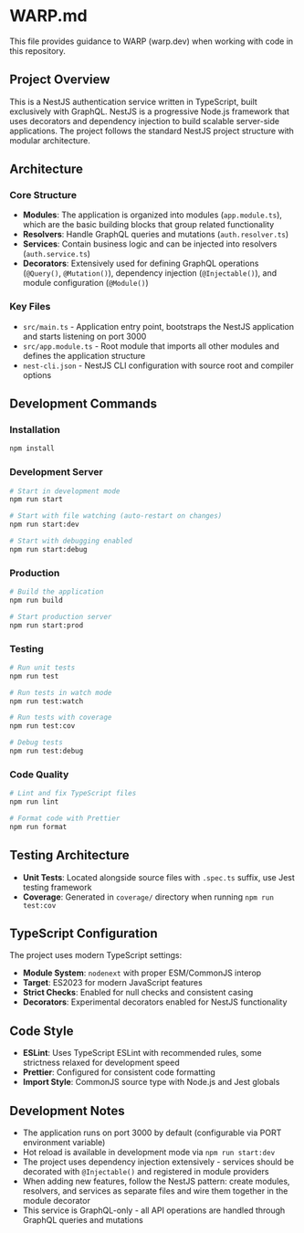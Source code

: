 # WARP.md

This file provides guidance to WARP (warp.dev) when working with code in this repository.

## Project Overview

This is a NestJS authentication service written in TypeScript, built exclusively with GraphQL. NestJS is a progressive Node.js framework that uses decorators and dependency injection to build scalable server-side applications. The project follows the standard NestJS project structure with modular architecture.

## Architecture

### Core Structure
- **Modules**: The application is organized into modules (`app.module.ts`), which are the basic building blocks that group related functionality
- **Resolvers**: Handle GraphQL queries and mutations (`auth.resolver.ts`)
- **Services**: Contain business logic and can be injected into resolvers (`auth.service.ts`)
- **Decorators**: Extensively used for defining GraphQL operations (`@Query()`, `@Mutation()`), dependency injection (`@Injectable()`), and module configuration (`@Module()`)

### Key Files
- `src/main.ts` - Application entry point, bootstraps the NestJS application and starts listening on port 3000
- `src/app.module.ts` - Root module that imports all other modules and defines the application structure
- `nest-cli.json` - NestJS CLI configuration with source root and compiler options

## Development Commands

### Installation
```bash
npm install
```

### Development Server
```bash
# Start in development mode
npm run start

# Start with file watching (auto-restart on changes)
npm run start:dev

# Start with debugging enabled
npm run start:debug
```

### Production
```bash
# Build the application
npm run build

# Start production server
npm run start:prod
```

### Testing
```bash
# Run unit tests
npm run test

# Run tests in watch mode
npm run test:watch

# Run tests with coverage
npm run test:cov

# Debug tests
npm run test:debug
```

### Code Quality
```bash
# Lint and fix TypeScript files
npm run lint

# Format code with Prettier
npm run format
```

## Testing Architecture

- **Unit Tests**: Located alongside source files with `.spec.ts` suffix, use Jest testing framework
- **Coverage**: Generated in `coverage/` directory when running `npm run test:cov`

## TypeScript Configuration

The project uses modern TypeScript settings:
- **Module System**: `nodenext` with proper ESM/CommonJS interop
- **Target**: ES2023 for modern JavaScript features
- **Strict Checks**: Enabled for null checks and consistent casing
- **Decorators**: Experimental decorators enabled for NestJS functionality

## Code Style

- **ESLint**: Uses TypeScript ESLint with recommended rules, some strictness relaxed for development speed
- **Prettier**: Configured for consistent code formatting
- **Import Style**: CommonJS source type with Node.js and Jest globals

## Development Notes

- The application runs on port 3000 by default (configurable via PORT environment variable)
- Hot reload is available in development mode via `npm run start:dev`
- The project uses dependency injection extensively - services should be decorated with `@Injectable()` and registered in module providers
- When adding new features, follow the NestJS pattern: create modules, resolvers, and services as separate files and wire them together in the module decorator
- This service is GraphQL-only - all API operations are handled through GraphQL queries and mutations
